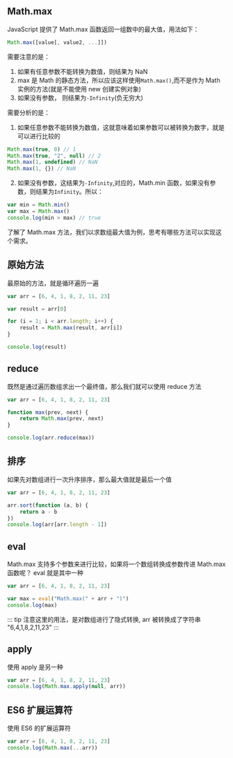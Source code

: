 ## Math.max

JavaScript 提供了 Math.max 函数返回一组数中的最大值，用法如下：

```js
Math.max([value[, value2, ...]])
```

需要注意的是：

1. 如果有任意参数不能转换为数值，则结果为 NaN
2. max 是 Math 的静态方法，所以应该这样使用`Math.max()`,而不是作为 Math 实例的方法(就是不能使用 new 创建实例对象)
3. 如果没有参数， 则结果为`-Infinity`(负无穷大)

需要分析的是：

1. 如果任意参数不能转换为数值，这就意味着如果参数可以被转换为数字，就是可以进行比较的

```js
Math.max(true, 0) // 1
Math.max(true, "2", null) // 2
Math.max(1, undefined) // NaN
Math.max(1, {}) // NaN
```

2. 如果没有参数，这结果为`-Infinity`,对应的，Math.min 函数，如果没有参数，则结果为`Infinity`。所以：

```js
var min = Math.min()
var max = Math.max()
console.log(min > max) // true
```

了解了 Math.max 方法，我们以求数组最大值为例，思考有哪些方法可以实现这个需求。

## 原始方法

最原始的方法，就是循环遍历一遍

```js
var arr = [6, 4, 1, 8, 2, 11, 23]

var result = arr[0]

for (i = 1; i < arr.length; i++) {
	result = Math.max(result, arr[i])
}

console.log(result)
```

## reduce

既然是通过遍历数组求出一个最终值，那么我们就可以使用 reduce 方法

```js
var arr = [6, 4, 1, 8, 2, 11, 23]

function max(prev, next) {
	return Math.max(prev, next)
}

console.log(arr.reduce(max))
```

## 排序

如果先对数组进行一次升序排序，那么最大值就是最后一个值

```js
var arr = [6, 4, 1, 8, 2, 11, 23]

arr.sort(function (a, b) {
	return a - b
})
console.log(arr[arr.length - 1])
```

## eval

Math.max 支持多个参数来进行比较，如果将一个数组转换成参数传进 Math.max 函数呢？
eval 就是其中一种

```js
var arr = [6, 4, 1, 8, 2, 11, 23]

var max = eval("Math.max(" + arr + ")")
console.log(max)
```

::: tip
注意这里的用法，是对数组进行了隐式转换, arr 被转换成了字符串
"6,4,1,8,2,11,23"
:::

## apply

使用 apply 是另一种

```js
var arr = [6, 4, 1, 8, 2, 11, 23]
console.log(Math.max.apply(null, arr))
```

## ES6 扩展运算符

使用 ES6 的扩展运算符

```js
var arr = [6, 4, 1, 8, 2, 11, 23]
console.log(Math.max(...arr))
```
